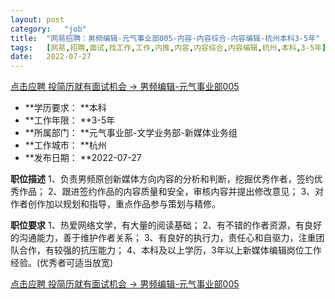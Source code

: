 ```yaml
---
layout:	post
category:	"job"
title:	"网易招聘：男频编辑-元气事业部005-内容-内容综合-内容编辑-杭州本科3-5年"
tags:	[网易,招聘,面试,找工作,工作,内推,内容,内容综合,内容编辑,杭州,本科,3-5年]
date:	2022-07-27
---
```


[点击应聘 投简历就有面试机会 -> 男频编辑-元气事业部005](http://mobile.bole.netease.com/bole/boleDetail?id=40794&employeeId=346f03c3cda5f04c&key=all)



- **学历要求： **本科
- **工作年限： **3-5年
- **所属部门： **元气事业部-文学业务部-新媒体业务组
- **工作城市： **杭州
- **发布日期： **2022-07-27



**职位描述**
1、负责男频原创新媒体方向内容的分析和判断，挖掘优秀作者，签约优秀作品；
2、跟进签约作品的内容质量和安全，审核内容并提出修改意见；
3、对作者创作加以规划和指导，重点作品参与策划与精修。



**职位要求**
1、热爱网络文学，有大量的阅读基础；
2、有不错的作者资源，有良好的沟通能力，善于维护作者关系；
3、有良好的执行力，责任心和自驱力，注重团队合作，有较强的抗压能力；
4、本科及以上学历，3年以上新媒体编辑岗位工作经验。(优秀者可适当放宽)



[点击应聘 投简历就有面试机会 -> 男频编辑-元气事业部005](http://mobile.bole.netease.com/bole/boleDetail?id=40794&employeeId=346f03c3cda5f04c&key=all)